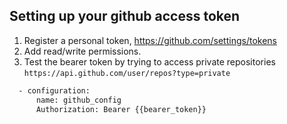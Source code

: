 ## Setting up your github access token

1. Register a personal token, https://github.com/settings/tokens
2. Add read/write permissions.
3. Test the bearer token by trying to access private repositories `https://api.github.com/user/repos?type=private`
```bash
  - configuration:  
      name: github_config
      Authorization: Bearer {{bearer_token}}
```
